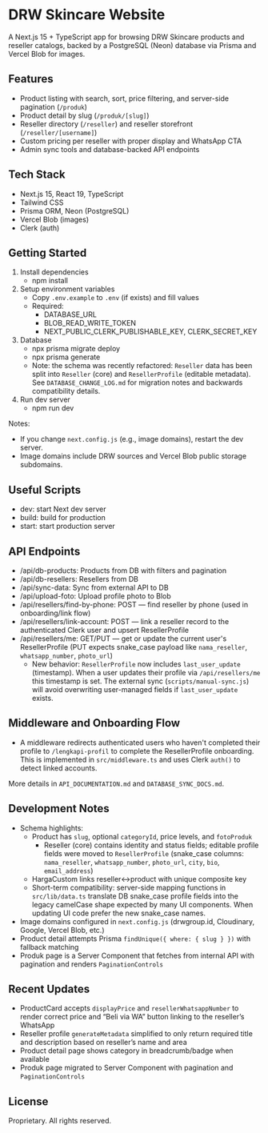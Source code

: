 # DRW Skincare Website

A Next.js 15 + TypeScript app for browsing DRW Skincare products and reseller catalogs, backed by a PostgreSQL (Neon) database via Prisma and Vercel Blob for images.

## Features
- Product listing with search, sort, price filtering, and server-side pagination (`/produk`)
- Product detail by slug (`/produk/[slug]`)
- Reseller directory (`/reseller`) and reseller storefront (`/reseller/[username]`)
- Custom pricing per reseller with proper display and WhatsApp CTA
- Admin sync tools and database-backed API endpoints

## Tech Stack
- Next.js 15, React 19, TypeScript
- Tailwind CSS
- Prisma ORM, Neon (PostgreSQL)
- Vercel Blob (images)
- Clerk (auth)

## Getting Started
1. Install dependencies
   - npm install
2. Setup environment variables
   - Copy `.env.example` to `.env` (if exists) and fill values
   - Required:
     - DATABASE_URL
     - BLOB_READ_WRITE_TOKEN
     - NEXT_PUBLIC_CLERK_PUBLISHABLE_KEY, CLERK_SECRET_KEY
3. Database
   - npx prisma migrate deploy
   - npx prisma generate
   - Note: the schema was recently refactored: `Reseller` data has been split into `Reseller` (core) and `ResellerProfile` (editable metadata). See `DATABASE_CHANGE_LOG.md` for migration notes and backwards compatibility details.
4. Run dev server
   - npm run dev

Notes:
- If you change `next.config.js` (e.g., image domains), restart the dev server.
- Image domains include DRW sources and Vercel Blob public storage subdomains.

## Useful Scripts
- dev: start Next dev server
- build: build for production
- start: start production server

## API Endpoints
- /api/db-products: Products from DB with filters and pagination
- /api/db-resellers: Resellers from DB
- /api/sync-data: Sync from external API to DB
- /api/upload-foto: Upload profile photo to Blob
- /api/resellers/find-by-phone: POST — find reseller by phone (used in onboarding/link flow)
- /api/resellers/link-account: POST — link a reseller record to the authenticated Clerk user and upsert ResellerProfile
- /api/resellers/me: GET/PUT — get or update the current user's ResellerProfile (PUT expects snake_case payload like `nama_reseller`, `whatsapp_number`, `photo_url`)
   - New behavior: `ResellerProfile` now includes `last_user_update` (timestamp). When a user updates their profile via `/api/resellers/me` this timestamp is set. The external sync (`scripts/manual-sync.js`) will avoid overwriting user-managed fields if `last_user_update` exists.

## Middleware and Onboarding Flow
- A middleware redirects authenticated users who haven't completed their profile to `/lengkapi-profil` to complete the ResellerProfile onboarding. This is implemented in `src/middleware.ts` and uses Clerk `auth()` to detect linked accounts.

More details in `API_DOCUMENTATION.md` and `DATABASE_SYNC_DOCS.md`.

## Development Notes
- Schema highlights:
   - Product has `slug`, optional `categoryId`, price levels, and `fotoProduk`
      - Reseller (core) contains identity and status fields; editable profile fields were moved to `ResellerProfile` (snake_case columns: `nama_reseller`, `whatsapp_number`, `photo_url`, `city`, `bio`, `email_address`)
   - HargaCustom links reseller↔product with unique composite key
   - Short-term compatibility: server-side mapping functions in `src/lib/data.ts` translate DB snake_case profile fields into the legacy camelCase shape expected by many UI components. When updating UI code prefer the new snake_case names.
- Image domains configured in `next.config.js` (drwgroup.id, Cloudinary, Google, Vercel Blob, etc.)
- Product detail attempts Prisma `findUnique({ where: { slug } })` with fallback matching
- Produk page is a Server Component that fetches from internal API with pagination and renders `PaginationControls`

## Recent Updates
- ProductCard accepts `displayPrice` and `resellerWhatsappNumber` to render correct price and “Beli via WA” button linking to the reseller’s WhatsApp
- Reseller profile `generateMetadata` simplified to only return required title and description based on reseller’s name and area
- Product detail page shows category in breadcrumb/badge when available
- Produk page migrated to Server Component with pagination and `PaginationControls`

## License
Proprietary. All rights reserved.